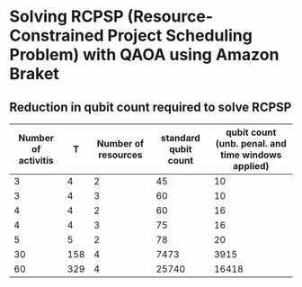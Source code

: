 # Solving RCPSP (Resource-Constrained Project Scheduling Problem) with QAOA using Amazon Braket
## Reduction in qubit count required to solve RCPSP
| Number of activitis | T   | Number of resources | standard qubit count | qubit count (unb. penal. and time windows applied) |
|---------------------|-----|---------------------|----------------------|----------------------------------------------------|
| 3                   | 4   | 2                   | 45                   | 10                                                 |
| 3                   | 4   | 3                   | 60                   | 10                                                 |
| 4                   | 4   | 2                   | 60                   | 16                                                 |
| 4                   | 4   | 3                   | 75                   | 16                                                 |
| 5                   | 5   | 2                   | 78                   | 20                                                 |
| 30                  | 158 | 4                   | 7473                 | 3915                                               |
| 60                  | 329 | 4                   | 25740                | 16418                                              |
